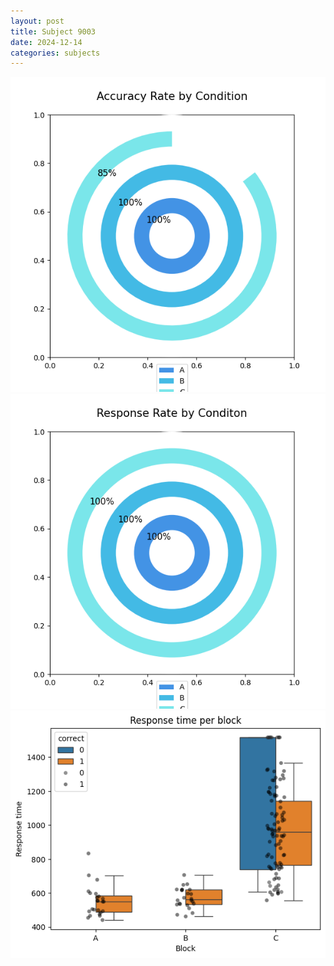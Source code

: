 ```yaml
---
layout: post
title: Subject 9003
date: 2024-12-14
categories: subjects
---
```


![](data/9003/run-5/9003_accuracy_rate.png)
![](data/9003/run-5/9003_response_rate.png)
![](data/9003/run-5/9003_rt.png)
